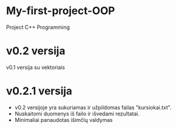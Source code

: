 # My-first-project-OOP
Project C++ Programming

# v0.2 versija
v0.1 versija su vektoriais

# v0.2.1 versija
* v0.2 versijoje yra sukuriamas ir užpildomas failas "kursiokai.txt". 
* Nuskaitomi duomenys iš failo ir išvedami rezultatai.
* Minimaliai panaudotas išimčių valdymas
